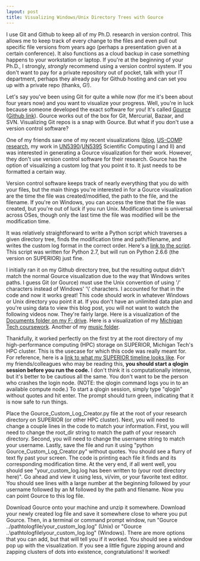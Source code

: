 ```yaml
---
layout: post
title: Visualizing Windows/Unix Directory Trees with Gource
---
```


I use Git and Github to keep all of my Ph.D. research in version control. This allows me to keep track of every change to the files and even pull out specific file versions from years ago (perhaps a presentation given at a certain conference). It also functions as a cloud backup in case something happens to your workstation or laptop. If you're at the beginning of your Ph.D., I strongly, *strongly* recommend using a version control system. If you don't want to pay for a private repository out of pocket, talk with your IT department, perhaps they already pay for Github hosting and can set you up with a private repo (thanks, G!).

Let's say you've been using Git for quite a while now (for me it's been about four years now) and you want to visualize your progress. Well, you're in luck because someone developed the exact software for you! It's called [Gource](https://gource.io/) ([Github link](https://github.com/acaudwell/Gource)). Gource works out of the box for Git, Mercurial, Bazaar, and SVN. Visualizing Git repos is a snap with Gource. But what if you don't use a version control software?

One of my friends saw one of my recent visualizations ([blog](https://pisanifamily.info/will/videos/My_Blog_History.mp4), [US-COMP research](https://pisanifamily.info/will/videos/Pisani_Research_US-COMP_Work.mp4), my work in [UN5390](https://pisanifamily.info/will/videos/UN5390_Scientific_Computing_I.mp4)/[UN5395](https://pisanifamily.info/will/videos/UN5395_Scientific_Computing_II.mp4) Scientific Computing I and II) and was interested in generating a Gource visualization for their work. However, they don't use version control software for their research. Gource has the option of visualizing a custom log that you point it to. It just needs to be formatted a certain way.

Version control software keeps track of nearly everything that you do with your files, but the main things you're interested in for a Gource visualization are the time the file was created/modified, the path to the file, and the filename. If you're on Windows, you can access the time that the file was created, but you're out of luck if you run Unix. Modification time is universal across OSes, though only the last time the file was modified will be the modification time.

It was relatively straightforward to write a Python script which traverses a given directory tree, finds the modification time and path/filename, and writes the custom log format in the correct order. Here's a [link to the script](https://pisanifamily.info/will/code/Gource_Custom_Log_Creator.py). This script was written for Python 2.7, but will run on Python 2.6.6 (the version on SUPERIOR) just fine. 

I initially ran it on my Github directory tree, but the resulting output didn't match the normal Gource visualization due to the way that Windows writes paths. I guess Git (or Gource) must use the Unix convention of using '/' characters instead of Windows' '\\' characters. I accounted for that in the code and now it works great! This code should work in whatever Windows or Unix directory you point it at. If you don't have an unlimited data plan and you're using data to view this blog post, you will not want to watch the following videos now. They're fairly large. Here is a visualization of the [Documents folder on my F: drive](https://pisanifamily.info/will/videos/Documents_Folder_on_F_Drive.mp4). Here is a visualization of my [Michigan Tech coursework](https://pisanifamily.info/will/videos/Michigan_Tech_Folder_on_F_Drive.mp4). Another of my [music folder](https://pisanifamily.info/will/videos/Music_Folder_F_Drive.mp4). 

Thankfully, it worked perfectly on the first try at the root directory of my high-performance computing (HPC) storage on SUPERIOR, Michigan Tech's HPC cluster. This is the usecase for which this code was really meant for. For reference, here is a [link to what my SUPERIOR timeline looks like](https://pisanifamily.info/will/videos/SUPERIOR_Will_Pisani_Timeline.mp4). For my friends/colleagues who may be reading this, **you should start a qlogin session before you run the code.** I don't think it is computationally intense, but it's better to be cautious all the same. You don't want to be the person who crashes the login node. (NOTE: the qlogin command logs you in to an available compute node.) To start a qlogin session, simply type "qlogin" without quotes and hit enter. The prompt should turn green, indicating that it is now safe to run things.

Place the Gource_Custom_Log_Creator.py file at the root of your research directory on SUPERIOR (or other HPC cluster). Next, you will need to change a couple lines in the code to match your information. First, you will need to change the root_dir string to match the path of your research directory. Second, you will need to change the username string to match your username. Lastly, save the file and run it using "python Gource_Custom_Log_Creator.py" without quotes. You should see a flurry of text fly past your screen. The code is printing each file it finds and its corresponding modification time. At the very end, if all went well, you should see "your_custom_log.log has been written to (your root directory here)". Go ahead and view it using less, vi/vim, or your favorite text editor. You should see lines with a large number at the beginning followed by your username followed by an M followed by the path and filename. Now you can point Gource to this log file.

Download Gource onto your machine and unzip it somewhere. Download your newly created log file and save it somewhere close to where you put Gource. Then, in a terminal or command prompt window, run "Gource ../pathtologfile/your_custom_log.log" (Unix) or "Gource ..\pathtologfile\your_custom_log.log" (Windows). There are more options that you can add, but that will tell you if it worked. You should see a window pop up with the visualization. If you see a little figure zipping around and zapping clusters of dots into existence, congratulations! It worked!



